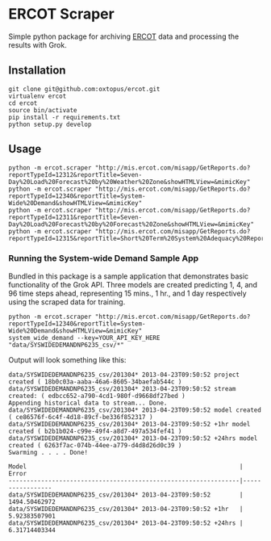 ERCOT Scraper
=============

Simple python package for archiving [ERCOT](http://www.ercot.com/gridinfo/)
data and processing the results with Grok.

Installation
------------

    git clone git@github.com:oxtopus/ercot.git
    virtualenv ercot
    cd ercot
    source bin/activate
    pip install -r requirements.txt 
    python setup.py develop

Usage
-----

    python -m ercot.scraper "http://mis.ercot.com/misapp/GetReports.do?reportTypeId=12312&reportTitle=Seven-Day%20Load%20Forecast%20by%20Weather%20Zone&showHTMLView=&mimicKey"
    python -m ercot.scraper "http://mis.ercot.com/misapp/GetReports.do?reportTypeId=12340&reportTitle=System-Wide%20Demand&showHTMLView=&mimicKey"
    python -m ercot.scraper "http://mis.ercot.com/misapp/GetReports.do?reportTypeId=12311&reportTitle=Seven-Day%20Load%20Forecast%20by%20Forecast%20Zone&showHTMLView=&mimicKey"
    python -m ercot.scraper "http://mis.ercot.com/misapp/GetReports.do?reportTypeId=12315&reportTitle=Short%20Term%20System%20Adequacy%20Report&showHTMLView=&mimicKey"


### Running the System-wide Demand Sample App

Bundled in this package is a sample application that demonstrates basic 
functionality of the Grok API.  Three models are created predicting 1, 4, and 
96 time steps ahead, representing 15 mins., 1 hr., and 1 day respectively using
the scraped data for training.

    python -m ercot.scraper "http://mis.ercot.com/misapp/GetReports.do?reportTypeId=12340&reportTitle=System-Wide%20Demand&showHTMLView=&mimicKey"
    system_wide_demand --key=YOUR_API_KEY_HERE "data/SYSWIDEDEMANDNP6235_csv/*"

Output will look something like this:

    data/SYSWIDEDEMANDNP6235_csv/201304* 2013-04-23T09:50:52 project created ( 18b0c03a-aaba-46a6-8605-34baefab544c )
    data/SYSWIDEDEMANDNP6235_csv/201304* 2013-04-23T09:50:52 stream created: ( edbcc652-a790-4cd1-980f-d9668df27bed )
    Appending historical data to stream... Done.
    data/SYSWIDEDEMANDNP6235_csv/201304* 2013-04-23T09:50:52 model created ( ce86576f-6c4f-4d18-89cf-be336f852317 )
    data/SYSWIDEDEMANDNP6235_csv/201304* 2013-04-23T09:50:52 +1hr model created ( b2b1b024-c99e-49f4-a8d7-497a534fef41 )
    data/SYSWIDEDEMANDNP6235_csv/201304* 2013-04-23T09:50:52 +24hrs model created ( 6263f7ac-074b-44ee-a779-d4d8d26d0c39 )
    Swarming . . . . Done!

    Model                                                           | Error
    ----------------------------------------------------------------|-----------------
    data/SYSWIDEDEMANDNP6235_csv/201304* 2013-04-23T09:50:52        | 1494.50462972
    data/SYSWIDEDEMANDNP6235_csv/201304* 2013-04-23T09:50:52 +1hr   | 5.92383507901
    data/SYSWIDEDEMANDNP6235_csv/201304* 2013-04-23T09:50:52 +24hrs | 6.31714403344